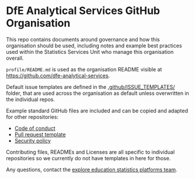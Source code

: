 # DfE Analytical Services GitHub Organisation

This repo contains documents around governance and how this organisation should be
used, including notes and example best practices used within the Statistics Services Unit who manage this organisation overall.

`profile/README.md` is used as the organisation README visible at https://github.com/dfe-analytical-services.

Default issue templates are defined in the [.github/ISSUE_TEMPLATES/](https://github.com/dfe-analytical-services/.github/tree/main/.github/ISSUE_TEMPLATE) folder, that are used across the organisation as default unless overwritten in the individual repos.

Example standard GitHub files are included and can be copied and adapted for other repositories:

- [Code of conduct](https://github.com/dfe-analytical-services/.github/blob/main/CODE_OF_CONDUCT.md)
- [Pull request template](https://github.com/dfe-analytical-services/.github/blob/main/.github/PULL_REQUEST_TEMPLATE.md)
- [Security policy](https://github.com/dfe-analytical-services/.github/blob/main/.github/SECURITY.md)

Contributing files, READMEs and Licenses are all specific to individual repositories so we currently do not have templates in here for those.

Any questions, contact the [explore education statistics platforms team](mailto:explore.statistics@education.gov.uk).
